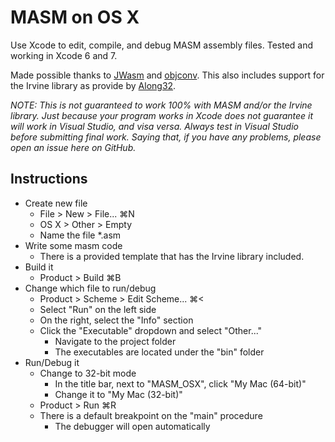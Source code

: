 # MASM on OS X

Use Xcode to edit, compile, and debug MASM assembly files. Tested and working in Xcode 6 and 7.

Made possible thanks to [JWasm](https://github.com/JWasm/JWasm) and [objconv](https://github.com/vertis/objconv). This also includes support for the Irvine library as provide by [Along32](http://sourceforge.net/projects/along32).

*NOTE: This is not guaranteed to work 100% with MASM and/or the Irvine library. Just because your program works in Xcode does not guarantee it will work in Visual Studio, and visa versa. Always test in Visual Studio before submitting final work. Saying that, if you have any problems, please open an issue here on GitHub.*

## Instructions

- Create new file
    - File > New > File... ⌘N
    - OS X > Other > Empty
    - Name the file *.asm
- Write some masm code
    - There is a provided template that has the Irvine library included.
- Build it
    - Product > Build ⌘B
- Change which file to run/debug
    - Product > Scheme > Edit Scheme... ⌘<
    - Select "Run" on the left side
    - On the right, select the "Info" section
    - Click the "Executable" dropdown and select "Other..."
        - Navigate to the project folder
        - The executables are located under the "bin" folder
- Run/Debug it
    - Change to 32-bit mode
        - In the title bar, next to "MASM_OSX", click "My Mac (64-bit)"
        - Change it to "My Mac (32-bit)"
    - Product > Run ⌘R
    - There is a default breakpoint on the "main" procedure
        - The debugger will open automatically
